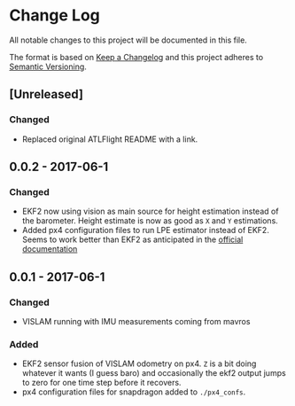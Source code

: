 # Change Log
All notable changes to this project will be documented in this file.

The format is based on [Keep a Changelog](http://keepachangelog.com/)
and this project adheres to [Semantic Versioning](http://semver.org/).

## [Unreleased]
### Changed
- Replaced original ATLFlight README with a link.

## 0.0.2 - 2017-06-1
### Changed
- EKF2 now using vision as main source for height estimation instead of the barometer. Height estimate is now as good as `X` and `Y` estimations.
- Added px4 configuration files to run LPE estimator instead of EKF2. Seems to work better than EKF2 as anticipated in the [official documentation](https://dev.px4.io/en/ros/external_position_estimation.html)

## 0.0.1 - 2017-06-1
### Changed
- VISLAM running with IMU measurements coming from mavros

### Added
- EKF2 sensor fusion of VISLAM odometry on px4. `Z` is a bit doing whatever it wants (I guess baro) and occasionally the ekf2 output jumps to zero for one time step before it recovers. 
- px4 configuration files for snapdragon added to `./px4_confs`.
